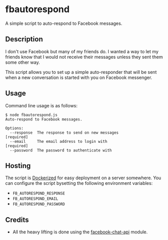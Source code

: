 # fbautorespond

A simple script to auto-respond to Facebook messages.

## Description

I don't use Facebook but many of my friends do.  I wanted a way to let my friends know that I would not receive their messages unless they sent them some other way.

This script allows you to set up a simple auto-responder that will be sent when a new conversation is started with you on Facebook messenger.

## Usage

Command line usage is as follows:

```
$ node fbautorespond.js
Auto-respond to Facebook messages.

Options:
  --response  The response to send on new messages                    [required]
  --email     The email address to login with                         [required]
  --password  The password to authenticate with
```

## Hosting

The script is [Dockerized](https://hub.docker.com/r/jamiekp/fbautorespond/) for easy deployment on a server somewhere. You can configure the script bysetting the following environment variables:

* `FB_AUTORESPOND_RESPONSE`
* `FB_AUTORESPOND_EMAIL`
* `FB_AUTORESPOND_PASSWORD`

## Credits

- All the heavy lifting is done using the [facebook-chat-api](https://github.com/Schmavery/facebook-chat-api) module.
